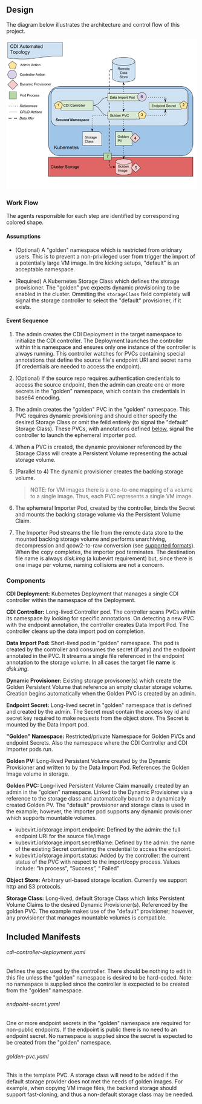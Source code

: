 ## Design

The diagram below illustrates the architecture and control flow of this project.

![](/doc/diagrams/cdi-controller.png)

### Work Flow
The agents responsible for each step are identified by corresponding colored shape.

#### Assumptions

- (Optional) A "golden" namespace which is restricted from oridnary users. This is to prevent a non-privileged user from trigger the import of a potentially large VM image.  In tire kicking setups, "default" is an acceptable namespace.

- (Required) A Kubernetes Storage Class which defines the storage provisioner. The "golden" pvc expects dynamic provisioning to be enabled in the cluster.  Ommiting the `storageClass` field completely will signal the storage controller to select the "default" provisioner, if it exists.

#### Event Sequence

1. The admin creates the CDI Deployment in the target namespace to initialize the CDI controller. The Deployment launches the controller within this namespace and ensures only one instance of the controller is always running. This controller watches for PVCs containing special annotations that define the source file's endpoint URI and secret name (if credentials are needed to access the endpoint).

1. (Optional) If the source repo requires authentication credentials to access the source endpoint, then the admin can create one or more secrets in the "golden" namespace, which contain the credentials in base64 encoding.

1. The admin creates the "golden" PVC in the "golden" namespace.  This PVC requires dynamic provisioning and should either specify the desired Storage Class or omit the feild entirely (to signal the "default" Storage Class).  These PVCs, with annotations defined [below](#components), signal the controller to launch the ephemeral importer pod.

1. When a PVC is created, the dynamic provisioner referenced by the Storage Class will create a Persistent Volume representing the actual storage volume.

1. (Parallel to 4) The dynamic provisioner creates the backing storage volume.

    >NOTE: for VM images there is a one-to-one mapping of a volume to a single image. Thus, each PVC represents a single VM image.

1. The ephemeral Importer Pod, created by the controller, binds the Secret and mounts the backing storage volume via the Persistent Volume Claim.

1. The Importer Pod streams the file from the remote data store to the mounted backing storage volume and performs unarchiving, decompression and qcow2-to-raw conversion (see [supported formats](/README.md#data-format)). When the copy completes, the importer pod terminates. The destination file name is always _disk.img_ (a kubevirt requirement) but, since there is one image per volume, naming collisions are not a concern.

### Components

**CDI Deployment:** Kubernetes Deployment that manages a single CDI controller within the namespace of the Deployment.

**CDI Controller:** Long-lived Controller pod.
The controller scans PVCs within its namespace by looking for specific annotations. On detecting a new PVC with the endpoint annotation, the controller creates Data Import Pod. The controller cleans up the data import pod on completion.

**Data Import Pod:** Short-lived pod in "golden" namespace. The pod is created by the controller and consumes the secret (if any) and the endpoint annotated in the PVC. It streams a single file referenced in the endpoint annotation to the storage volume. In all cases the target file **name** is _disk.img_.

**Dynamic Provisioner:** Existing storage provisoner(s) which create the Golden Persistent Volume that reference an empty cluster storage volume. Creation begins automatically when the Golden PVC is created by an admin.

**Endpoint Secret:** Long-lived secret in "golden" namespace that is defined and created by the admin. The Secret must contain the access key id and secret key required to make requests from the object store. The Secret is mounted by the Data Import pod.

**"Golden" Namespace:** Restricted/private Namespace for Golden PVCs and endpoint Secrets. Also the namespace where the CDI Controller and CDI Importer pods run.

**Golden PV:** Long-lived Persistent Volume created by the Dynamic Provisioner and written to by the Data Import Pod.  References the Golden Image volume in storage.

**Golden PVC:** Long-lived Persistent Volume Claim manually created by an admin in the "golden" namespace. Linked to the Dynamic Provisioner via a reference to the storage class and automatically bound to a dynamically created Golden PV. The "default" provisioner and storage class is used in the example; however, the importer pod supports any dynamic provisioner which supports mountable volumes.

- kubevirt.io/storage.import.endpoint:  Defined by the admin: the full endpoint URI for the source file/image
- kubevirt.io/storage.import.secretName: Defined by the admin: the name of the existing Secret containing the credential to access the endpoint.
- kubevirt.io/storage.import.status: Added by the controller: the current status of the PVC with respect to the import/copy process. Values include:  ”In process”, “Success”, “ Failed”

**Object Store:** Arbitrary url-based storage location.  Currently we support http and S3 protocols.

**Storage Class:** Long-lived, default Storage Class which links Persistent Volume Claims to the desired Dynamic Provisioner(s). Referenced by the golden PVC. The example makes use of the "default" provisioner; however, any provisioner that manages mountable volumes is compatible.


## Included Manifests

###### cdi-controller-deployment.yaml

Defines the spec used by the controller. There should be nothing to edit in this file unless the "golden" namespace is desired to be hard-coded. Note: no namespace is supplied since the controller is excpected to be created from the "golden" namespace.

###### endpoint-secret.yaml

One or more endpoint secrets in the "golden" namespace are required for non-public endpoints. If the endpoint is public there is no need to an endpoint secret. No namespace is supplied since the secret is expected to be created from the "golden" namespace.


###### golden-pvc.yaml

This is the template PVC. A storage class will need to be added if the default storage provider does not met the needs of golden images. For example, when copying VM image files, the backend storage should support fast-cloning, and thus a non-default storage class may be needed.
